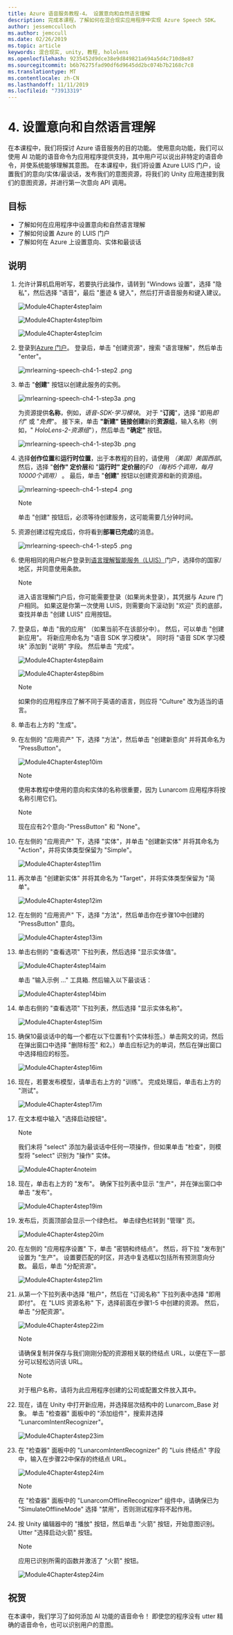 ```yaml
---
title: Azure 语音服务教程-4。 设置意向和自然语言理解
description: 完成本课程，了解如何在混合现实应用程序中实现 Azure Speech SDK。
author: jessemcculloch
ms.author: jemccull
ms.date: 02/26/2019
ms.topic: article
keywords: 混合现实, unity, 教程, hololens
ms.openlocfilehash: 9235452d9dce38e9d849821a694a5d4c710d8e87
ms.sourcegitcommit: b6b76275fad90df6d9645dd2bc074b7b2168c7c8
ms.translationtype: MT
ms.contentlocale: zh-CN
ms.lasthandoff: 11/11/2019
ms.locfileid: "73913319"
---
```

# <a name="4-setting-up-intent-and-natural-language-understanding"></a>4. 设置意向和自然语言理解

在本课程中，我们将探讨 Azure 语音服务的目的功能。 使用意向功能，我们可以使用 AI 功能的语音命令为应用程序提供支持，其中用户可以说出非特定的语音命令，并使系统能够理解其意图。 在本课程中，我们将设置 Azure LUIS 门户，设置我们的意向/实体/最谈话，发布我们的意图资源，将我们的 Unity 应用连接到我们的意图资源，并进行第一次意向 API 调用。

## <a name="objectives"></a>目标

- 了解如何在应用程序中设置意向和自然语言理解
- 了解如何设置 Azure 的 LUIS 门户
- 了解如何在 Azure 上设置意向、实体和最谈话

## <a name="instructions"></a>说明

1. 允许计算机启用听写，若要执行此操作，请转到 "Windows 设置"，选择 "隐私"，然后选择 "语音"，最后 "墨迹 & 键入"，然后打开语音服务和键入建议。

    ![Module4Chapter4step1aim](images/module4chapter4step1aim.PNG)

    ![Module4Chapter4step1bim](images/module4chapter4step1bim.PNG)

    ![Module4Chapter4step1cim](images/module4chapter4step1cim.PNG)

2. 登录到[Azure 门户](https://portal.azure.com/)。 登录后，单击 "创建资源"，搜索 "语言理解"，然后单击 "enter"。

    ![mrlearning-speech-ch4-1-step2 .png](images/mrlearning-speech-ch4-1-step2.png)

3. 单击 "**创建**" 按钮以创建此服务的实例。

    ![mrlearning-speech-ch4-1-step3a .png](images/mrlearning-speech-ch4-1-step3a.png)

    为资源提供**名称**，例如，*语音-SDK-学习模块*。 对于 "**订阅**"，选择 "即用*即付*" 或 "*免费*"。 接下来，单击 **"新建" 链接创建**新的**资源组**，输入名称（例如，" *HoloLens-2-资源组*"），然后单击 **"确定"** 按钮。

    ![mrlearning-speech-ch4-1-step3b .png](images/mrlearning-speech-ch4-1-step3b.png)

4. 选择**创作位置**和**运行时位置**，出于本教程的目的，请使用 *（美国）美国西部*。 然后，选择 "**创作" 定价层**和 "**运行时" 定价层**的*F0 （每秒5个调用，每月10000个调用）* 。 最后，单击 "**创建**" 按钮以创建资源和新的资源组。

    ![mrlearning-speech-ch4-1-step4 .png](images/mrlearning-speech-ch4-1-step4.png)

    >[!NOTE]
    >单击 "创建" 按钮后，必须等待创建服务，这可能需要几分钟时间。

5. 资源创建过程完成后，你将看到**部署已完成**的消息。

    ![mrlearning-speech-ch4-1-step5 .png](images/mrlearning-speech-ch4-1-step5.png)

6. 使用相同的用户帐户登录到[语言理解智能服务（LUIS）](https://www.luis.ai/)门户，选择你的国家/地区，并同意使用条款。

    >[!NOTE]
    >进入语言理解门户后，你可能需要登录（如果尚未登录），其凭据与 Azure 门户相同。 如果这是你第一次使用 LUIS，则需要向下滚动到 "欢迎" 页的底部，查找并单击 "创建 LUIS" 应用按钮。

7. 登录后，单击 "我的应用" （如果当前不在该部分中）。 然后，可以单击 "创建新应用"。 将新应用命名为 "语音 SDK 学习模块"。 同时将 "语音 SDK 学习模块" 添加到 "说明" 字段。 然后单击 "完成"。

    ![Module4Chapter4step8aim](images/module4chapter4step8aim.PNG)

    ![Module4Chapter4step8bim](images/module4chapter4step8bim.PNG)

    >[!NOTE]
    >如果你的应用程序应了解不同于英语的语言，则应将 "Culture" 改为适当的语言。

8. 单击右上方的 "生成"。

9. 在左侧的 "应用资产" 下，选择 "方法"，然后单击 "创建新意向" 并将其命名为 "PressButton"。

    ![Module4Chapter4step10im](images/module4chapter4step10im.PNG)

    >[!NOTE]
    >使用本教程中使用的意向和实体的名称很重要，因为 Lunarcom 应用程序将按名称引用它们。

    >[!NOTE]
    >现在应有2个意向-"PressButton" 和 "None"。

10. 在左侧的 "应用资产" 下，选择 "实体"，并单击 "创建新实体" 并将其命名为 "Action"，并将实体类型保留为 "Simple"。

    ![Module4Chapter4step11im](images/module4chapter4step11im.PNG)

11. 再次单击 "创建新实体" 并将其命名为 "Target"，并将实体类型保留为 "简单"。

    ![Module4Chapter4step12im](images/module4chapter4step12im.PNG)

12. 在左侧的 "应用资产" 下，选择 "方法"，然后单击你在步骤10中创建的 "PressButton" 意向。

    ![Module4Chapter4step13im](images/module4chapter4step13im.PNG)

13. 单击右侧的 "查看选项" 下拉列表，然后选择 "显示实体值"。

    ![Module4Chapter4step14aim](images/module4chapter4step14aim.PNG)

    单击 "输入示例 ..." 工具箱. 然后输入以下最谈话：

    ![Module4Chapter4step14bim](images/module4chapter4step14bim.PNG)

14. 单击右侧的 "查看选项" 下拉列表，然后选择 "显示实体名称"。

    ![Module4Chapter4step15im](images/module4chapter4step15im.PNG)

15. 确保10最谈话中的每一个都在以下位置有1个实体标签。）单击网文的词，然后在弹出窗口中选择 "删除标签" 和2。）单击应标记为的单词，然后在弹出窗口中选择相应的标签。

    ![Module4Chapter4step16im](images/module4chapter4step16im.PNG)

16. 现在，若要发布模型，请单击右上方的 "训练"。 完成处理后，单击右上方的 "测试"。

    ![Module4Chapter4step17im](images/module4chapter4step17im.PNG)

17. 在文本框中输入 "选择启动按钮"。

    >[!NOTE]
    >我们未将 "select" 添加为最谈话中任何一项操作，但如果单击 "检查"，则模型将 "select" 识别为 "操作" 实体。
    >
    > ![Module4Chapter4noteim](images/module4chapter4noteim.PNG)

18. 现在，单击右上方的 "发布"。 确保下拉列表中显示 "生产"，并在弹出窗口中单击 "发布"。

    ![Module4Chapter4step19im](images/module4chapter4step19im.PNG)

19. 发布后，页面顶部会显示一个绿色栏。  单击绿色栏转到 "管理" 页。

    ![Module4Chapter4step20im](images/module4chapter4step20im.PNG)

20. 在左侧的 "应用程序设置" 下，单击 "密钥和终结点"。 然后，将下拉 "发布到" 设置为 "生产"。 设置要匹配的时区，并选中复选框以包括所有预测意向分数。 最后，单击 "分配资源"。

    ![Module4Chapter4step21im](images/module4chapter4step21im.PNG)

21. 从第一个下拉列表中选择 "租户"，然后在 "订阅名称" 下拉列表中选择 "即用即付"。 在 "LUIS 资源名称" 下，选择前面在步骤1-5 中创建的资源。 然后，单击 "分配资源"。

    ![Module4Chapter4step22im](images/module4chapter4step22im.PNG)

    >[!NOTE]
    >请确保复制并保存与我们刚刚分配的资源相关联的终结点 URL，以便在下一部分可以轻松访问该 URL。

    >[!NOTE]
    >对于租户名称，请将为此应用程序创建的公司或配置文件放入其中。

22. 现在，请在 Unity 中打开新应用，并选择层次结构中的 Lunarcom_Base 对象。 单击 "检查器" 面板中的 "添加组件"，搜索并选择 "LunarcomIntentRecognizer"。

    ![Module4Chapter4step23im](images/module4chapter4step23im.PNG)

23. 在 "检查器" 面板中的 "LunarcomIntentRecognizer" 的 "Luis 终结点" 字段中，输入在步骤22中保存的终结点 URL。

    ![Module4Chapter4step24im](images/module4chapter4step24im.PNG)

    >[!NOTE]
    >在 "检查器" 面板中的 "LunarcomOfflineRecognizer" 组件中，请确保已为 "SimulateOfflineMode" 选择 "禁用"，否则测试程序将不起作用。

24. 按 Unity 编辑器中的 "播放" 按钮，然后单击 "火箭" 按钮，开始意图识别。 Utter "选择启动火箭" 按钮。

    >[!NOTE]
    >应用已识别所需的函数并激活了 "火箭" 按钮。
    >
    >![Module4Chapter4step24im](images/module4chapter4note2im.PNG)

## <a name="congratulations"></a>祝贺

在本课中，我们学习了如何添加 AI 功能的语音命令！ 即使您的程序没有 utter 精确的语音命令，也可以识别用户的意图。
